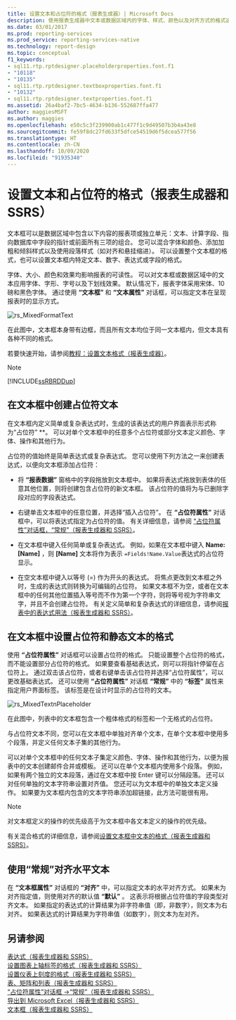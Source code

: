 ```yaml
---
title: 设置文本和占位符的格式（报表生成器）| Microsoft Docs
description: 使用报表生成器中文本或数据区域内的字体、样式、颜色以及对齐方式的格式选项，提高报表的可读性。
ms.date: 03/01/2017
ms.prod: reporting-services
ms.prod_service: reporting-services-native
ms.technology: report-design
ms.topic: conceptual
f1_keywords:
- sql11.rtp.rptdesigner.placeholderproperties.font.f1
- "10118"
- "10135"
- sql11.rtp.rptdesigner.textboxproperties.font.f1
- "10132"
- sql11.rtp.rptdesigner.textproperties.font.f1
ms.assetid: 26a4baf2-7bc5-4634-b136-552687ffa477
author: maggiesMSFT
ms.author: maggies
ms.openlocfilehash: e50c5c3f239900ab1c477f1c9d49507b3b4a43e8
ms.sourcegitcommit: fe59f8dc27fd633f5dfce54519d6f5dcea577f56
ms.translationtype: HT
ms.contentlocale: zh-CN
ms.lasthandoff: 10/09/2020
ms.locfileid: "91935340"
---
```

# <a name="formatting-text-and-placeholders-report-builder-and-ssrs"></a>设置文本和占位符的格式（报表生成器和 SSRS）
  文本框可以是数据区域中包含以下内容的报表项或独立单元：文本、计算字段、指向数据库中字段的指针或前面所有三项的组合。 您可以混合字体和颜色、添加加粗和倾斜样式以及使用段落样式（如对齐和悬挂缩进）。 可以设置整个文本框的格式，也可以设置文本框内特定文本、数字、表达式或字段的格式。  
  
 字体、大小、颜色和效果均影响报表的可读性。 可以对文本框或数据区域中的文本应用字体、字形、字号以及下划线效果。 默认情况下，报表字体采用宋体、10 磅和黑色字体。 通过使用 **“文本框”** 和 **“文本属性”** 对话框，可以指定文本在呈现报表时的显示方式。  
  
 ![rs_MixedFormatText](../../reporting-services/report-design/media/rs-mixedformattext.gif "rs_MixedFormatText")  
  
 在此图中，文本框本身带有边框，而且所有文本均位于同一文本框内，但文本具有各种不同的格式。  
  
 若要快速开始，请参阅[教程：设置文本格式（报表生成器）](../../reporting-services/tutorial-format-text-report-builder.md)。  
  
> [!NOTE]  
>  [!INCLUDE[ssRBRDDup](../../includes/ssrbrddup-md.md)]  
  
## <a name="creating-placeholder-text-in-a-text-box"></a>在文本框中创建占位符文本  
 在文本框内定义简单或复杂表达式时，生成的该表达式的用户界面表示形式称为“占位符” **。 可以对单个文本框中的任意多个占位符或部分文本定义颜色、字体、操作和其他行为。  
  
 占位符的值始终是简单表达式或复杂表达式。 您可以使用下列方法之一来创建表达式，以便向文本框添加占位符：  
  
-   将 **“报表数据”** 窗格中的字段拖放到文本框中。 如果将表达式拖放到表体的任意其他位置，则将创建包含占位符的新文本框。 该占位符的值将为与已删除字段对应的字段表达式。  
  
-   右键单击文本框中的任意位置，并选择“插入占位符”。 在 **“占位符属性”** 对话框中，可以将表达式指定为占位符的值。 有关详细信息，请参阅 [“占位符属性”对话框，“常规”（报表生成器和 SSRS）](./text-boxes-report-builder-and-ssrs.md)。  
  
-   在文本框中键入任何简单或复杂表达式。 例如，如果在文本框中键入 **Name: [Name]** ，则 **[Name]** 文本将作为表示 `=Fields!Name.Value`表达式的占位符显示。  
  
-   在空文本框中键入以等号 (=) 作为开头的表达式。 将焦点更改到文本框之外时，生成的表达式则转换为可编辑的占位符。 如果文本框不为空，或者在文本框中的任何其他位置插入等号而不作为第一个字符，则将等号视为字符串文字，并且不会创建占位符。 有关定义简单和复杂表达式的详细信息，请参阅[报表中的表达式用法（报表生成器和 SSRS）](../../reporting-services/report-design/expression-uses-in-reports-report-builder-and-ssrs.md)。  
  
## <a name="formatting-placeholders-and-static-text-in-a-text-box"></a>在文本框中设置占位符和静态文本的格式  
 使用 **“占位符属性”** 对话框可以设置占位符的格式。 只能设置整个占位符的格式，而不能设置部分占位符的格式。 如果要查看基础表达式，则可以将指针停留在占位符上。 通过双击该占位符，或者右键单击该占位符并选择“占位符属性”，可以更改基础表达式。 还可以使用 **“占位符属性”** 对话框 **“常规”** 中的 **“标签”** 属性来指定用户界面标签。 该标签是在设计时显示的占位符的文本。  
  
 ![rs_MixedTextnPlaceholder](../../reporting-services/report-design/media/rs-mixedtextnplaceholder.gif "rs_MixedTextnPlaceholder")  
  
 在此图中，列表中的文本框包含一个粗体格式的标签和一个无格式的占位符。  
  
 与占位符文本不同，您可以在文本框中单独对齐单个文本，在单个文本框中使用多个段落，并定义任何文本子集的其他行为。  
  
 可以对单个文本框中的任何文本子集定义颜色、字体、操作和其他行为，以便为报表中的文本创建邮件合并或模板。 还可以在单个文本框内使用多个段落。 例如，如果有两个独立的文本段落，通过在文本框中按 Enter 键可以分隔段落。 还可以对任何单独的文本字符串设置对齐值。 您还可以为文本框中的单独文本定义操作。 如果要为文本框内包含的文本字符串添加超链接，此方法可能很有用。  
  
> [!NOTE]  
>  对文本框定义的操作的优先级高于为文本框中各文本定义的操作的优先级。  
  
 有关混合格式的详细信息，请参阅[设置文本框中文本的格式（报表生成器和 SSRS）](../../reporting-services/report-design/format-text-in-a-text-box-report-builder-and-ssrs.md)。  
  
## <a name="aligning-horizontal-text-using-general"></a>使用“常规”对齐水平文本  
 在 **“文本框属性”** 对话框的 **“对齐”** 中，可以指定文本的水平对齐方式。 如果未为对齐指定值，则使用对齐的默认值 **“默认”** 。 这表示将根据占位符值的字段类型对齐文本。 如果指定的表达式的计算结果为非字符串值（即，非数字），则文本为右对齐。 如果表达式的计算结果为字符串值（如数字），则文本为左对齐。  
  
## <a name="see-also"></a>另请参阅  
 [表达式（报表生成器和 SSRS）](../../reporting-services/report-design/expressions-report-builder-and-ssrs.md)   
 [设置图表上轴标签的格式（报表生成器和 SSRS）](../../reporting-services/report-design/formatting-axis-labels-on-a-chart-report-builder-and-ssrs.md)   
 [设置仪表上刻度的格式（报表生成器和 SSRS）](../../reporting-services/report-design/formatting-scales-on-a-gauge-report-builder-and-ssrs.md)   
 [表、矩阵和列表（报表生成器和 SSRS）](../../reporting-services/report-design/tables-matrices-and-lists-report-builder-and-ssrs.md)   
 [“占位符属性”对话框 ->“常规”（报表生成器和 SSRS）](./text-boxes-report-builder-and-ssrs.md)   
 [导出到 Microsoft Excel（报表生成器和 SSRS）](../../reporting-services/report-builder/exporting-to-microsoft-excel-report-builder-and-ssrs.md)   
 [文本框（报表生成器和 SSRS）](../../reporting-services/report-design/text-boxes-report-builder-and-ssrs.md)  
  
